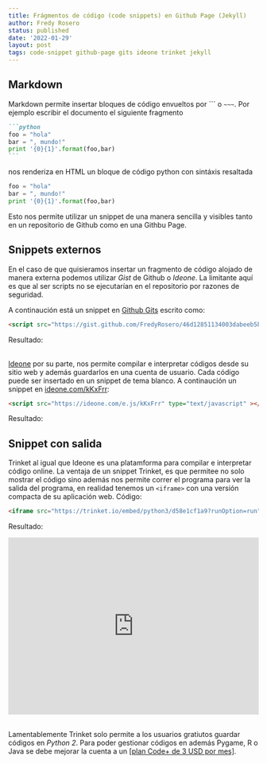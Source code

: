 ```yaml
---
title: Frágmentos de código (code snippets) en Github Page (Jekyll)
author: Fredy Rosero
status: published
date: '2022-01-29'
layout: post
tags: code-snippet github-page gits ideone trinket jekyll
---
```

## Markdown
Markdown permite insertar bloques de código envueltos por ``` o `~~~`. Por ejemplo escribir el documento el siguiente fragmento
~~~markdown
```python
foo = "hola"
bar = ", mundo!"
print '{0}{1}'.format(foo,bar)
```
~~~
nos renderiza en HTML un bloque de código python con sintáxis resaltada
```python
foo = "hola"
bar = ", mundo!"
print '{0}{1}'.format(foo,bar)
```
Esto nos permite utilizar un snippet de una manera sencilla y visibles tanto en un repositorio de Github como en una Githbu Page.

## Snippets externos
En el caso de que quisieramos insertar un fragmento de código alojado de manera externa podemos utilizar *Gist* de Github o *Ideone*. La limitante aquí es que al ser scripts no se ejecutarían en el repositorio por razones de seguridad.

A continaución está un snippet en [Github Gits](https://gist.github.com/FredyRosero/46d12851134003dabeeb5b56d389e69f) escrito como:
```html
<script src="https://gist.github.com/FredyRosero/46d12851134003dabeeb5b56d389e69f.js"></script>
```
Resultado:
<script src="https://gist.github.com/FredyRosero/46d12851134003dabeeb5b56d389e69f.js"></script>

\
[Ideone](https://ideone.com/) por su parte, nos permite compilar e interpretar códigos desde su sitio web  y además guardarlos en una cuenta de usuario. Cada código puede ser insertado en un snippet de tema blanco. A continaución un snippet en [ideone.com/kKxFrr](https://ideone.com/kKxFrr):
```html
<script src="https://ideone.com/e.js/kKxFrr" type="text/javascript" ></script>
```
Resultado:
<script src="https://ideone.com/e.js/kKxFrr" type="text/javascript" ></script>

## Snippet con salida
Trinket al igual que Ideone es una platamforma para compilar e interpretar código online. La ventaja de un snippet Trinket, es que permitee no solo mostrar el código sino además nos permite correr el programa para ver la salida del programa, en realidad tenemos un `<iframe>` con una versión compacta de su aplicación web.
Código:
```html
<iframe src="https://trinket.io/embed/python3/d58e1cf1a9?runOption=run" width="100%" height="356" frameborder="0" marginwidth="0" marginheight="0" allowfullscreen></iframe>
```
Resultado:
<iframe src="https://trinket.io/embed/python3/d58e1cf1a9?runOption=run" width="100%" height="356" frameborder="0" marginwidth="0" marginheight="0" allowfullscreen></iframe>

\
Lamentablemente Trinket solo permite a los usuarios gratiutos guardar códigos en *Python 2*. Para poder gestionar códigos en además Pygame, R o Java se debe mejorar la cuenta a un [[plan Code+ de 3 USD por mes]](https://trinket.io/plans).

